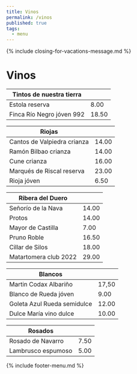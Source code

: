 ```yaml
---
title: Vinos
permalink: /vinos
published: true
tags:
  - menu
---
```


{% include closing-for-vacations-message.md %}

# Vinos

|Tintos de nuestra tierra|   |
|---|---|
|Estola reserva|8.00|
|Finca Río Negro jóven 992|18.50|

|Riojas|   |
|---|---|
|Cantos de Valpiedra crianza|14.00|
|Ramón Bilbao crianza|14.00|
|Cune crianza|16.00|
|Marqués de Riscal reserva|23.00|
|Rioja jóven|6.50|

|Ribera del Duero|   |
|---|---|
|Señorío de la Nava|14.00|
|Protos|14.00|
|Mayor de Castilla|7.00|
|Pruno Roble|16.50|
|Cillar de Silos|18.00|
|Matartomera club 2022|29.00|

|Blancos|   |
|---|---|
|Martin Codax Albariño|17,50|
|Blanco de Rueda jóven|9.00|
|Goleta Azul Rueda semidulce|12.00|
|Dulce María vino dulce|10.00|

|Rosados|   |
|---|---|
|Rosado de Navarro|7.50|
|Lambrusco espumoso|5.00|

{% include footer-menu.md %}
